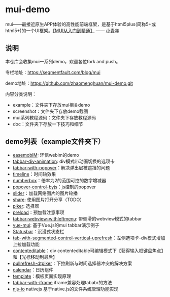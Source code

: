 # mui-demo

mui——最接近原生APP体验的高性能前端框架，是基于html5plus(简称5+或html5+)的一个UI框架。[【MUI从入门到精通】](https://segmentfault.com/blog/mui) —— [小青年](http://zhaomenghuan.github.io/)

## 说明
本仓库会收集mui一系列demo，欢迎各位fork and push。

专栏地址：https://segmentfault.com/blog/mui

demo地址：https://github.com/zhaomenghuan/mui-demo.git

内容分类说明：
- example：文件夹下存放mui相关demo
- screenshot：文件夹下存放demo截图
- mui系列教程源码：文件夹下存放教程源码
- doc：文件夹下存放一下技巧和细节

## demo列表（example文件夹下）

- [easemobIM](https://rawgit.com/zhaomenghuan/mui-demo/master/example/easemobIM/index.html): 环信webim的demo
- [tabbar-div-animation](https://rawgit.com/zhaomenghuan/mui-demo/master/example/tabbar-div-animation/index.html): div模式带动画切换的选项卡
- [tabbar-with-popover](https://rawgit.com/zhaomenghuan/mui-demo/master/example/tabbar-with-popover/main.html)：解决弹出层被遮挡的问题
- [timeline](https://rawgit.com/zhaomenghuan/mui-demo/master/example/timeline/timeline.html)：时间轴效果
- [numberbox](https://rawgit.com/zhaomenghuan/mui-demo/master/example/numberbox/index.html)：倍率为2的范围可控的数字增减器
- [popover-control-byjs](https://rawgit.com/zhaomenghuan/mui-demo/master/example/popover-control-byjs/index.html)：js控制的popover
- [slider](https://rawgit.com/zhaomenghuan/mui-demo/master/example/slider/index.html)：加载网络图片的图片轮播
- [share](https://rawgit.com/zhaomenghuan/mui-demo/master/example/share/index.html): 使用图片打开分享（TODO）
- [piker](https://rawgit.com/zhaomenghuan/mui-demo/master/example/piker/index.html): 选择器
- [preload](https://rawgit.com/zhaomenghuan/mui-demo/master/example/preload/index.html)：预加载注意事项
- [tabbar-webview-withleftmenu](https://rawgit.com/zhaomenghuan/mui-demo/master/example/tabbar-webview-withleftmenu/main.html): 带侧滑的webview模式的tabbar
- [vue-mui](https://rawgit.com/zhaomenghuan/mui-demo/master/example/vue-mui/index.html): 基于Vue.js的mui tabbar演示例子
- [Statusbar](https://rawgit.com/zhaomenghuan/mui-demo/master/example/Statusbar/index.html)：沉浸式状态栏
- [tab-with-segmented-control-vertical-uprefresh](https://rawgit.com/zhaomenghuan/mui-demo/master/example/tab-with-segmented-control-vertical-uprefresh/index.html)：左侧选项卡-div模式增加上拉加载功能
- [contenteditable](https://rawgit.com/zhaomenghuan/mui-demo/master/example/contenteditable/index.html)：div contenteditable可编辑模式下【获得输入框键盘焦点】和【光标移动到最后】
- [pullrefresh-dtpiker](https://rawgit.com/zhaomenghuan/mui-demo/master/example/pullrefresh-dtpiker/index.html)：下拉刷新与时间选择器冲突的解决方案
- [calendar](https://rawgit.com/zhaomenghuan/mui-demo/master/example/calendar/index.html)：日历组件
- [template](https://rawgit.com/zhaomenghuan/mui-demo/master/example/template/index.html)：模板页面实现原理
- [tabbar-with-iframe](https://rawgit.com/zhaomenghuan/mui-demo/master/example/tabbar-with-iframe/tab-webview-main.html) iframe兼容处理tababr的方法
- [njs-io](https://rawgit.com/zhaomenghuan/mui-demo/master/example/njs-io/index.html) nativejs 基于native.js的文件系统管理功能实现